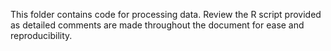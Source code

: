 This folder contains code for processing data. Review the R script provided as detailed comments are made throughout the document for ease and reproducibility. 

